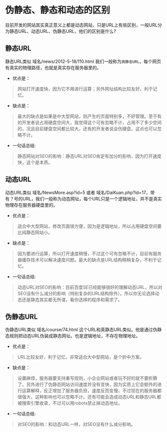 # 伪静态、静态和动态的区别

目前开发的网站其实真正意义上都是动态网站，只是URL上有些区别，一般URL分为静态URL、动态URL、伪静态URL，他们的区别是什么?

## 静态URL

静态URL类似 域名/news/2012-5-18/110.html 我们一般称为`真静态URL`，每个网页有真实的物理路径，也就是真实存在服务器里的。

* 优点是：
> 网站打开速度快，因为它不用进行运算；另外网址结构比较友好，利于记忆。

* 缺点是：
> 最大的缺点是如果是中大型网站，则产生的页面特别多，不好管理。至于有的开发者说占用硬盘空间大，我觉得这个可有忽略不计，占用不了多少空间的，况且目前硬盘空间都比较大。还有的开发者说会伤硬盘，这点也可以忽略不计。

* 一句话总结:
> 静态网站对SEO的影响：静态URL对SEO肯定有加分的影响，因为打开速度快，这个是本质。

## 动态URL

动态URL类似 域名/NewsMore.asp?id=5 或者 域名/DaiKuan.php?id=17，带有？号的URL，我们一般称为动态网址，每个URL只是一个逻辑地址，并不是真实物理存在服务器硬盘里的。

* 优点是：
> 适合中大型网站，修改页面很方便，因为是逻辑地址，所以占用硬盘空间要比纯静态网站小。

* 缺点是：
> 因为要进行运算，所以打开速度稍慢，不过这个可有忽略不计，目前有服务器缓存技术可以解决速度问题。最大的缺点是URL结构稍稍复杂，不利于记忆。

* 一句话总结:
> 动态URL对SEO的影响：目前百度SE已经能够很好的理解动态URL，所以对SEO没有什么减分的影响（特别复杂的URL结构除外）。所以你无论选择动态还是静态其实都无所谓，看你选择的程序和需求了。

## 伪静态URL

伪静态URL类似 域名/course/74.html 这个URL和真静态URL类似。他是通过伪静态规则把动态URL伪装成静态网址。也是逻辑地址，不存在物理地址。

* 优点是：
> URL比较友好，利于记忆。非常适合大中型网站，是个折中方案。

* 缺点是：
> 设置麻烦，服务器要支持重写规则，小企业网站或者玩不好的就不要折腾了。另外进行了伪静态网站访问速度并没有变快，因为实质上它会额外的进行运算解释，反正增加了服务器负担，速度反而变慢，不过现在的服务器都很强大，这种影响也可以忽略不计。还有可能会造成动态URL和静态URL都被搜索引擎收录，不过可以用robots禁止掉动态地址。

* 一句话总结:
> 对SEO的影响：和动态URL一样，对SEO没有什么减分影响。